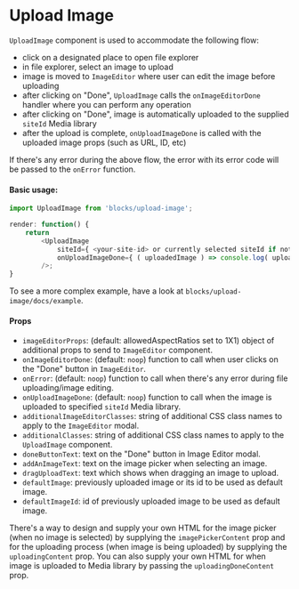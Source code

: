 Upload Image
=========

`UploadImage` component is used to accommodate the following flow:
- click on a designated place to open file explorer
- in file explorer, select an image to upload
- image is moved to `ImageEditor` where user can edit the image before uploading
- after clicking on "Done", `UploadImage` calls the `onImageEditorDone` handler where you can perform any operation
- after clicking on "Done", image is automatically uploaded to the supplied `siteId` Media library
- after the upload is complete, `onUploadImageDone` is called with the uploaded image props (such as URL, ID, etc)

If there's any error during the above flow, the error with its error code will be passed to the `onError` function.

#### Basic usage:

```js
import UploadImage from 'blocks/upload-image';

render: function() {
	return
		<UploadImage 
			siteId={ <your-site-id> or currently selected siteId if not specified }
			onUploadImageDone={ ( uploadedImage ) => console.log( uploadedImage.ID ) }
		/>;
}
```

To see a more complex example, have a look at `blocks/upload-image/docs/example`.

#### Props

- `imageEditorProps`: (default: allowedAspectRatios set to 1X1) object of additional props to send to `ImageEditor`
	component.
- `onImageEditorDone`: (default: `noop`) function to call when user clicks on the "Done" button in `ImageEditor`.
- `onError`: (default: `noop`) function to call when there's any error during file uploading/image editing.
- `onUploadImageDone`: (default: `noop`) function to call when the image is uploaded to specified `siteId` Media library.
- `additionalImageEditorClasses`: string of additional CSS class names to apply to the `ImageEditor` modal.
- `additionalClasses`: string of additional CSS class names to apply to the `UploadImage` component.
- `doneButtonText`: text on the "Done" button in Image Editor modal.
- `addAnImageText`: text on the image picker when selecting an image.
- `dragUploadText`: text which shows when dragging an image to upload.
- `defaultImage`: previously uploaded image or its id to be used as default image.
- `defaultImageId`: id of previously uploaded image to be used as default image.

There's a way to design and supply your own HTML for the image picker (when no image is selected) by supplying the
`imagePickerContent` prop and for the uploading process (when image is being uploaded) by supplying the
`uploadingContent` prop. You can also supply your own HTML for when image is uploaded to Media library by passing the
`uploadingDoneContent` prop.
